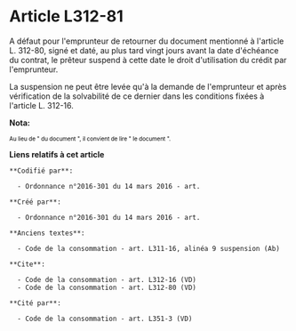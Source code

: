 # Article L312-81

A défaut pour l'emprunteur de retourner du document mentionné à l'article L. 312-80, signé et daté, au plus tard vingt jours
avant la date d'échéance du contrat, le prêteur suspend à cette date le droit d'utilisation du crédit par l'emprunteur. 

La suspension ne peut être levée qu'à la demande de l'emprunteur et après vérification de la solvabilité de ce dernier dans
les conditions fixées à l'article L. 312-16.

**Nota:**

<font color="#000000" size="1">Au lieu de " du document ", il convient de lire " le document ".</font>

**Liens relatifs à cet article**

	**Codifié par**:

	  - Ordonnance n°2016-301 du 14 mars 2016 - art.

	**Créé par**:

	  - Ordonnance n°2016-301 du 14 mars 2016 - art.

	**Anciens textes**:

	  - Code de la consommation - art. L311-16, alinéa 9 suspension (Ab)

	**Cite**:

	  - Code de la consommation - art. L312-16 (VD)
	  - Code de la consommation - art. L312-80 (VD)

	**Cité par**:

	  - Code de la consommation - art. L351-3 (VD)
